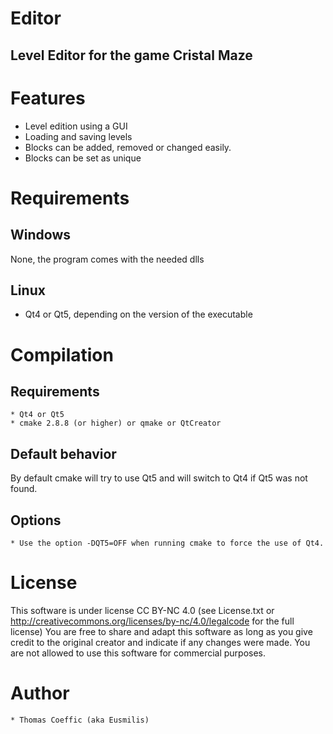 Editor
======

Level Editor for the game Cristal Maze
--------------------------------------

# Features
* Level edition using a GUI
* Loading and saving levels
* Blocks can be added, removed or changed easily.
* Blocks can be set as unique

# Requirements
## Windows
None, the program comes with the needed dlls
## Linux
* Qt4 or Qt5, depending on the version of the executable

# Compilation
## Requirements
	* Qt4 or Qt5
	* cmake 2.8.8 (or higher) or qmake or QtCreator
## Default behavior
By default cmake will try to use Qt5 and will switch to Qt4 if Qt5 was not found.
## Options
	* Use the option -DQT5=OFF when running cmake to force the use of Qt4. 

# License
This software is under license CC BY-NC 4.0 (see License.txt or http://creativecommons.org/licenses/by-nc/4.0/legalcode for the full license)
You are free to share and adapt this software as long as you give credit to the original creator and indicate if any changes were made. You are not allowed to use this software for commercial purposes.

# Author
	* Thomas Coeffic (aka Eusmilis)
